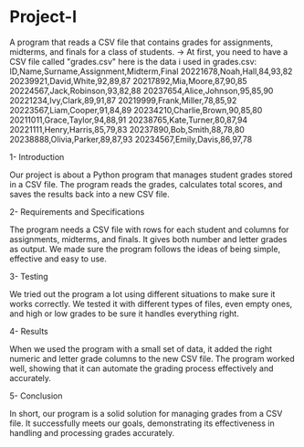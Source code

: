# Project-I
A program that reads a CSV file that contains grades for assignments, midterms, and finals for a class of students.
-> At first, you need to have a CSV file called "grades.csv"
here is the data i used in grades.csv:
ID,Name,Surname,Assignment,Midterm,Final
20221678,Noah,Hall,84,93,82
20239921,David,White,92,89,87
20217892,Mia,Moore,87,90,85
20224567,Jack,Robinson,93,82,88
20237654,Alice,Johnson,95,85,90
20221234,Ivy,Clark,89,91,87
20219999,Frank,Miller,78,85,92
20223567,Liam,Cooper,91,84,89
20234210,Charlie,Brown,90,85,80
20211011,Grace,Taylor,94,88,91
20238765,Kate,Turner,80,87,94
20221111,Henry,Harris,85,79,83
20237890,Bob,Smith,88,78,80
20238888,Olivia,Parker,89,87,93
20234567,Emily,Davis,86,97,78

1- Introduction 

Our project is about a Python program that manages student grades stored in a CSV file. The program reads the grades, calculates total scores, and saves the results back into a new CSV file. 

2- Requirements and Specifications 

The program needs a CSV file with rows for each student and columns for assignments, midterms, and finals. It gives both number and letter grades as output. We made sure the program follows the ideas of being simple, effective and easy to use. 

3- Testing 

We tried out the program a lot using different situations to make sure it works correctly. We tested it with different types of files, even empty ones, and high or low grades to be sure it handles everything right. 

4- Results 

When we used the program with a small set of data, it added the right numeric and letter grade columns to the new CSV file. The program worked well, showing that it can automate the grading process effectively and accurately. 

5- Conclusion 

In short, our program is a solid solution for managing grades from a CSV file. It successfully meets our goals, demonstrating its effectiveness in handling and processing grades accurately. 
